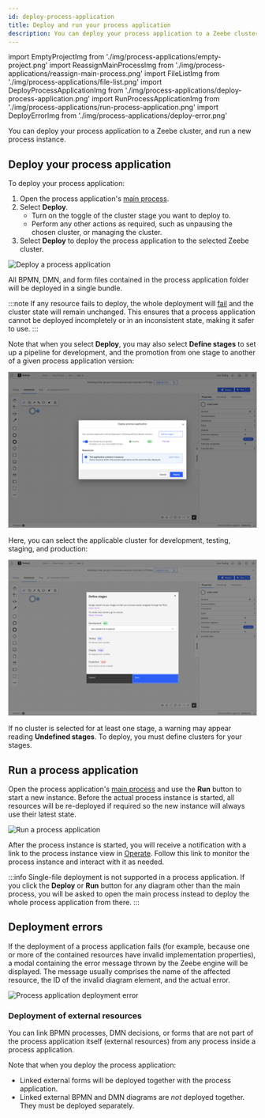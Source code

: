 ```yaml
---
id: deploy-process-application
title: Deploy and run your process application
description: You can deploy your process application to a Zeebe cluster, and run a new process instance.
---
```


import EmptyProjectImg from './img/process-applications/empty-project.png'
import ReassignMainProcessImg from './img/process-applications/reassign-main-process.png'
import FileListImg from './img/process-applications/file-list.png'
import DeployProcessApplicationImg from './img/process-applications/deploy-process-application.png'
import RunProcessApplicationImg from './img/process-applications/run-process-application.png'
import DeployErrorImg from './img/process-applications/deploy-error.png'

You can deploy your process application to a Zeebe cluster, and run a new process instance.

## Deploy your process application

To deploy your process application:

1. Open the process application's [main process](create-a-process-application.md#main-process).
1. Select **Deploy**.
   - Turn on the toggle of the cluster stage you want to deploy to.
   - Perform any other actions as required, such as unpausing the chosen cluster, or managing the cluster.
1. Select **Deploy** to deploy the process application to the selected Zeebe cluster.

<p><img src={DeployProcessApplicationImg} alt="Deploy a process application" /></p>

All BPMN, DMN, and form files contained in the process application folder will be deployed in a single bundle.

:::note
If any resource fails to deploy, the whole deployment will [fail](#deployment-errors) and the cluster state will remain unchanged.
This ensures that a process application cannot be deployed incompletely or in an inconsistent state, making it safer to use.
:::

Note that when you select **Deploy**, you may also select **Define stages** to set up a pipeline for development, and the promotion from one stage to another of a given process application version:

![define stages when deploying modal](./img/process-applications/define-stages-deploy.png)

Here, you can select the applicable cluster for development, testing, staging, and production:

![define stage for deployment modal](./img/process-applications/define-stages.png)

If no cluster is selected for at least one stage, a warning may appear reading **Undefined stages**. To deploy, you must define clusters for your stages.

## Run a process application

Open the process application's [main process](#main-process) and use the **Run** button to start a new instance.
Before the actual process instance is started, all resources will be re-deployed if required so the new instance
will always use their latest state.

<p><img src={RunProcessApplicationImg} alt="Run a process application" /></p>

After the process instance is started, you will receive a notification with a link to the process instance view in
[Operate](../../operate/operate-introduction.md).
Follow this link to monitor the process instance and interact with it as needed.

:::info
Single-file deployment is not supported in a process application.
If you click the **Deploy** or **Run** button for any diagram other than the main process, you will be asked to open the
main process instead to deploy the whole process application from there.
:::

## Deployment errors

If the deployment of a process application fails (for example, because one or more of the contained resources have invalid
implementation properties), a modal containing the error message thrown by the Zeebe engine will be displayed.
The message usually comprises the name of the affected resource, the ID of the invalid diagram element, and the actual error.

<p><img src={DeployErrorImg} style={{width: 680}} alt="Process application deployment error" /></p>

### Deployment of external resources

You can link BPMN processes, DMN decisions, or forms that are not part of the process application itself (external
resources) from any process inside a process application.

Note that when you deploy the process application:

- Linked external forms will be deployed together with the process application.
- Linked external BPMN and DMN diagrams are _not_ deployed together. They must be deployed separately.

